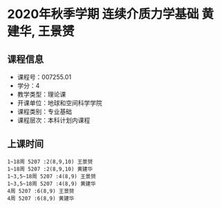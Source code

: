 # 2020年秋季学期 连续介质力学基础 黄建华, 王景赟






## 课程信息

- 课程号：007255.01
- 学分：4
- 教学类型：理论课
- 开课单位：地球和空间科学学院
- 课程类别：专业基础
- 课程层次：本科计划内课程

## 上课时间

```
1~18周 5207 :2(8,9,10) 王景赟
1~18周 5207 :2(8,9,10) 黄建华
1~3,5~18周 5207 :4(8,9) 王景赟
1~3,5~18周 5207 :4(8,9) 黄建华
4周 5207 :6(8,9) 王景赟
4周 5207 :6(8,9) 黄建华
```

